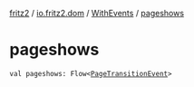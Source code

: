 [fritz2](../../index.md) / [io.fritz2.dom](../index.md) / [WithEvents](index.md) / [pageshows](./pageshows.md)

# pageshows

`val pageshows: Flow<`[`PageTransitionEvent`](https://kotlinlang.org/api/latest/jvm/stdlib/org.w3c.dom/-page-transition-event/index.html)`>`